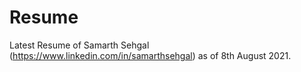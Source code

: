 # Resume

Latest Resume of Samarth Sehgal (https://www.linkedin.com/in/samarthsehgal) as of 8th August 2021.
